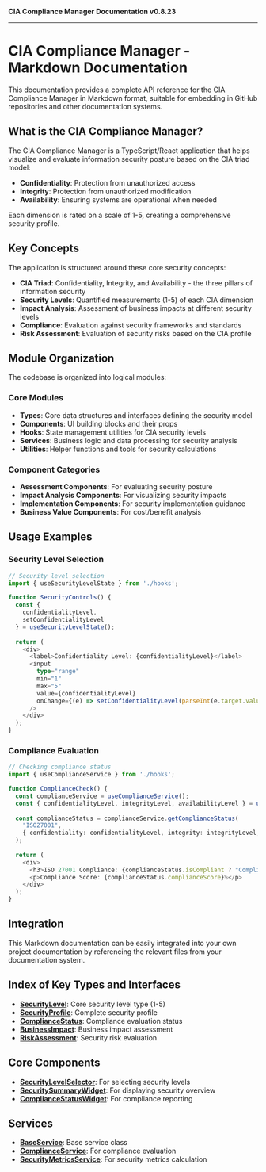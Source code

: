 **CIA Compliance Manager Documentation v0.8.23**

***

# CIA Compliance Manager - Markdown Documentation

This documentation provides a complete API reference for the CIA Compliance Manager in Markdown format, suitable for embedding in GitHub repositories and other documentation systems.

## What is the CIA Compliance Manager?

The CIA Compliance Manager is a TypeScript/React application that helps visualize and evaluate information security posture based on the CIA triad model:

- **Confidentiality**: Protection from unauthorized access
- **Integrity**: Protection from unauthorized modification 
- **Availability**: Ensuring systems are operational when needed

Each dimension is rated on a scale of 1-5, creating a comprehensive security profile.

## Key Concepts

The application is structured around these core security concepts:

- **CIA Triad**: Confidentiality, Integrity, and Availability - the three pillars of information security
- **Security Levels**: Quantified measurements (1-5) of each CIA dimension  
- **Impact Analysis**: Assessment of business impacts at different security levels
- **Compliance**: Evaluation against security frameworks and standards
- **Risk Assessment**: Evaluation of security risks based on the CIA profile

## Module Organization

The codebase is organized into logical modules:

### Core Modules
- **Types**: Core data structures and interfaces defining the security model
- **Components**: UI building blocks and their props
- **Hooks**: State management utilities for CIA security levels
- **Services**: Business logic and data processing for security analysis
- **Utilities**: Helper functions and tools for security calculations

### Component Categories
- **Assessment Components**: For evaluating security posture
- **Impact Analysis Components**: For visualizing security impacts
- **Implementation Components**: For security implementation guidance
- **Business Value Components**: For cost/benefit analysis

## Usage Examples

### Security Level Selection

```typescript
// Security level selection
import { useSecurityLevelState } from './hooks';

function SecurityControls() {
  const { 
    confidentialityLevel, 
    setConfidentialityLevel 
  } = useSecurityLevelState();
  
  return (
    <div>
      <label>Confidentiality Level: {confidentialityLevel}</label>
      <input 
        type="range" 
        min="1" 
        max="5" 
        value={confidentialityLevel}
        onChange={(e) => setConfidentialityLevel(parseInt(e.target.value))} 
      />
    </div>
  );
}
```

### Compliance Evaluation

```typescript
// Checking compliance status
import { useComplianceService } from './hooks';

function ComplianceCheck() {
  const complianceService = useComplianceService();
  const { confidentialityLevel, integrityLevel, availabilityLevel } = useSecurityLevelState();
  
  const complianceStatus = complianceService.getComplianceStatus(
    "ISO27001", 
    { confidentiality: confidentialityLevel, integrity: integrityLevel, availability: availabilityLevel }
  );
  
  return (
    <div>
      <h3>ISO 27001 Compliance: {complianceStatus.isCompliant ? "Compliant" : "Non-Compliant"}</h3>
      <p>Compliance Score: {complianceStatus.complianceScore}%</p>
    </div>
  );
}
```

## Integration

This Markdown documentation can be easily integrated into your own project documentation by referencing the relevant files from your documentation system.

## Index of Key Types and Interfaces

- **[SecurityLevel](types/cia/type-aliases/SecurityLevel.md)**: Core security level type (1-5)
- **[SecurityProfile](types/cia/interfaces/SecurityProfile.md)**: Complete security profile
- **[ComplianceStatus](types/compliance/interfaces/ComplianceStatus.md)**: Compliance evaluation status
- **[BusinessImpact](types/businessImpact/interfaces/BusinessImpact.md)**: Business impact assessment
- **[RiskAssessment](types/widgets/interfaces/RiskAssessment.md)**: Security risk evaluation

## Core Components

- **[SecurityLevelSelector](components/securitylevel/classes/SecurityLevelSelector.md)**: For selecting security levels
- **[SecuritySummaryWidget](components/widgets/assessmentcenter/variables/SecuritySummaryWidget.md)**: For displaying security overview
- **[ComplianceStatusWidget](components/widgets/businessvalue/variables/ComplianceStatusWidget.md)**: For compliance reporting

## Services 

- **[BaseService](services/BaseService/classes/BaseService.md)**: Base service class
- **[ComplianceService](services/complianceService/classes/ComplianceService.md)**: For compliance evaluation
- **[SecurityMetricsService](services/securityMetricsService/classes/SecurityMetricsService.md)**: For security metrics calculation
